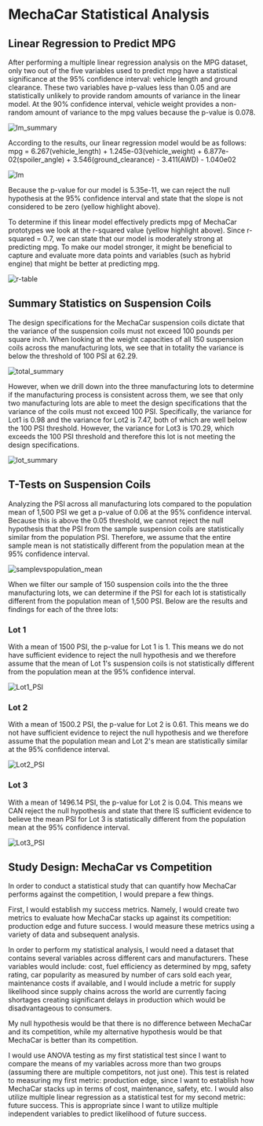 # MechaCar Statistical Analysis

## Linear Regression to Predict MPG
After performing a multiple linear regression analysis on the MPG dataset, only two out of the five variables used to predict mpg have a statistical significance at the 95% confidence interval: vehicle length and ground clearance. These two variables have p-values less than 0.05 and are statistically unlikely to provide random amounts of variance in the linear model. At the 90% confidence interval, vehicle weight provides a non-random amount of variance to the mpg values because the p-value is 0.078.

![lm_summary](https://user-images.githubusercontent.com/99286327/172020282-481cde4c-99b4-4179-b5e3-4987457759a3.png)

According to the results, our linear regression model would be as follows: 
mpg = 6.267(vehicle_length) + 1.245e-03(vehicle_weight) + 6.877e-02(spoiler_angle) + 3.546(ground_clearance) - 3.411(AWD) - 1.040e02

![lm](https://user-images.githubusercontent.com/99286327/172020281-0fa355ef-6b64-4d95-96d5-2907a08d98f0.png)

Because the p-value for our model is 5.35e-11, we can reject the null hypothesis at the 95% confidence interval and state that the slope is not considered to be zero (yellow highlight above).

To determine if this linear model effectively predicts mpg of MechaCar prototypes we look at the r-squared value (yellow highlight above). Since r-squared = 0.7, we can state that our model is moderately strong at predicting mpg. To make our model stronger, it might be beneficial to capture and evaluate more data points and variables (such as hybrid engine) that might be better at predicting mpg.

![r-table](https://user-images.githubusercontent.com/99286327/172020287-ac74d1ed-0af3-4a5f-a99f-cf735edceecc.png)


## Summary Statistics on Suspension Coils
The design specifications for the MechaCar suspension coils dictate that the variance of the suspension coils must not exceed 100 pounds per square inch. When looking at the weight capacities of all 150 suspension coils across the manufacturing lots, we see that in totality the variance is below the threshold of 100 PSI at 62.29.

![total_summary](https://user-images.githubusercontent.com/99286327/172020289-45081b46-cfe7-45bb-b5d6-798381964b05.png)

However, when we drill down into the three manufacturing lots to determine if the manufacturing process is consistent across them, we see that only two manufacturing lots are able to meet the design specifications that the variance of the coils must not exceed 100 PSI. Specifically, the variance for Lot1 is 0.98 and the variance for Lot2 is 7.47, both of which are well below the 100 PSI threshold. However, the variance for Lot3 is 170.29, which exceeds the 100 PSI threshold and therefore this lot is not meeting the design specifications.

![lot_summary](https://user-images.githubusercontent.com/99286327/172020283-c1d2b4fe-ac49-4a39-8836-74d9ddb9a578.png)

## T-Tests on Suspension Coils
Analyzing the PSI across all manufacturing lots compared to the population mean of 1,500 PSI we get a p-value of 0.06 at the 95% confidence interval. Because this is above the 0.05 threshold, we cannot reject the null hypothesis that the PSI from the sample suspension coils are statistically similar from the population PSI. Therefore, we assume that the entire sample mean is not statistically different from the population mean at the 95% confidence interval.

![samplevspopulation_mean](https://user-images.githubusercontent.com/99286327/172020288-9d3e1246-0206-4331-9790-0a8f2254527c.png)

When we filter our sample of 150 suspension coils into the the three manufacturing lots, we can determine if the PSI for each lot is statistically different from the population mean of 1,500 PSI. Below are the results and findings for each of the three lots:

### Lot 1
With a mean of 1500 PSI, the p-value for Lot 1 is 1. This means we do not have sufficient evidence to reject the null hypothesis and we therefore assume that the mean of Lot 1's suspension coils is not statistically different from the population mean at the 95% confidence interval.


![Lot1_PSI](https://user-images.githubusercontent.com/99286327/172020284-3b88d87e-51a5-472e-8687-d31a175912b8.png)

### Lot 2
With a mean of 1500.2 PSI, the p-value for Lot 2 is 0.61. This means we do not have sufficient evidence to reject the null hypothesis and we therefore assume that the population mean and Lot 2's mean are statistically similar at the 95% confidence interval.

![Lot2_PSI](https://user-images.githubusercontent.com/99286327/172020285-01ae99e5-11a2-480b-9bfd-dabc89d46fcb.png)

### Lot 3
With a mean of 1496.14 PSI, the p-value for Lot 2 is 0.04. This means we CAN reject the null hypothesis and state that there IS sufficient evidence to believe the mean PSI for Lot 3 is statistically different from the population mean at the 95% confidence interval.

![Lot3_PSI](https://user-images.githubusercontent.com/99286327/172020286-140e4b1d-0f2f-4b99-b877-8285ceab5242.png)

## Study Design: MechaCar vs Competition
In order to conduct a statistical study that can quantify how MechaCar performs against the competition, I would prepare a few things.

First, I would establish my success metrics. Namely, I would create two metrics to evaluate how MechaCar stacks up against its competition: production edge and future success. I would measure these metrics using a variety of data and subsequent analysis.

In order to perform my statistical analysis, I would need a dataset that contains several variables across different cars and manufacturers. These variables would include: cost, fuel efficiency as determined by mpg, safety rating, car popularity as measured by number of cars sold each year, maintenance costs if available, and I would include a metric for supply likelihood since supply chains across the world are currently facing shortages creating significant delays in production which would be disadvantageous to consumers. 

My null hypothesis would be that there is no difference between MechaCar and its competition, while my alternative hypothesis would be that MechaCar is better than its competition.

I would use ANOVA testing as my first statistical test since I want to compare the means of my variables across more than two groups (assuming there are multiple competitors, not just one). This test is related to measuring my first metric: production edge, since I want to establish how MechaCar stacks up in terms of cost, maintenance, safety, etc. I would also utilize multiple linear regression as a statistical test for my second metric: future success. This is appropriate since I want to utilize multiple independent variables to predict likelihood of future success.



